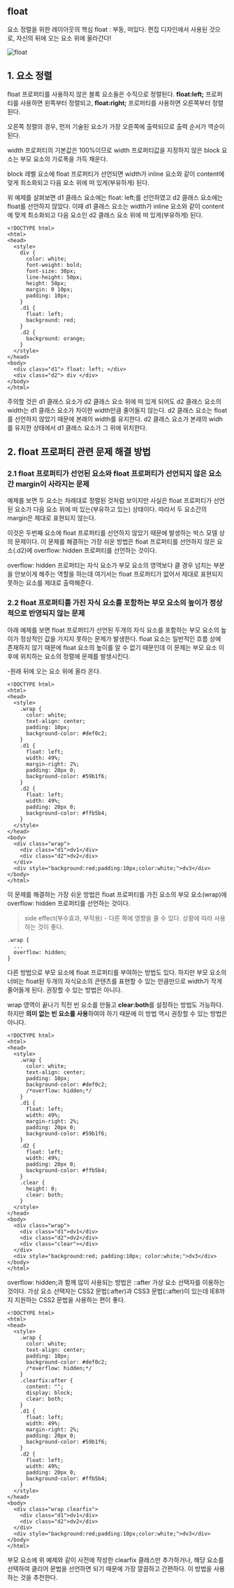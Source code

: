 ## float
요소 정렬을 위한 레이아웃의 핵심
float : 부동, 떠있다. 편집 디자인에서 사용된 것으로, 자신의 뒤에 오는 요소 위에 올라간다!

![float](http://poiemaweb.com/img/layout.png)


## 1. 요소 정렬
float 프로퍼티를 사용하지 않은 블록 요소들은 수직으로 정렬된다. **float:left;** 프로퍼티를 사용하면 왼쪽부터 정렬되고, **float:right;** 프로퍼티를 사용하면 오른쪽부터 정렬된다.

오른쪽 정렬의 경우, 먼저 기술된 요소가 가장 오른쪽에 출력되므로 출력 순서가 역순이 된다.


width 프로퍼티의 기본값은 100%이므로 width 프로퍼티값을 지정하지 않은 block 요소는 부모 요소의 가로폭을 가득 채운다.

block 레벨 요소에 float 프로퍼티가 선언되면 width가 inline 요소와 같이 content에 맞게 최소화되고 다음 요소 위에 떠 있게(부유하게) 된다.

위 예제를 살펴보면 d1 클래스 요소에는 float: left;를 선언하였고 d2 클래스 요소에는 float를 선언하지 않았다. 이때 d1 클래스 요소는 width가 inline 요소와 같이 content에 맞게 최소화되고 다음 요소인 d2 클래스 요소 위에 떠 있게(부유하게) 된다.
```
<!DOCTYPE html>
<html>
<head>
  <style>
    div {
      color: white;
      font-weight: bold;
      font-size: 30px;
      line-height: 50px;
      height: 50px;
      margin: 0 10px;
      padding: 10px;
    }
    .d1 {
      float: left;
      background: red;
    }
    .d2 {
      background: orange;
    }
  </style>
</head>
<body>
  <div class="d1"> float: left; </div>
  <div class="d2"> div </div>
</body>
</html>
```
주의할 것은 d1 클래스 요소가 d2 클래스 요소 위에 떠 있게 되어도 d2 클래스 요소의 width는 d1 클래스 요소가 차이한 width만큼 줄어들지 않는다. d2 클래스 요소는 float를 선언하지 않았기 때문에 본래의 width를 유지한다. d2 클래스 요소가 본래의 widh를 유지한 상태에서 d1 클래스 요소가 그 위에 위치한다.

## 2. float 프로퍼티 관련 문제 해결 방법
### 2.1 float 프로퍼티가 선언된 요소와 float 프로퍼티가 선언되지 않은 요소간 margin이 사라지는 문제

예제를 보면 두 요소는 차례대로 정렬된 것처럼 보이지만 사실은 float 프로퍼티가 선언된 요소가 다음 요소 위에 떠 있는(부유하고 있는) 상태이다. 따라서 두 요소간의 margin은 제대로 표현되지 않는다.

이것은 두번째 요소에 float 프로퍼티를 선언하지 않았기 때문에 발생하는 박스 모델 상의 문제이다. 이 문제를 해결하는 가장 쉬운 방법은 float 프로퍼티를 선언하지 않은 요소(.d2)에 overflow: hidden 프로퍼티를 선언하는 것이다.

overflow: hidden 프로퍼티는 자식 요소가 부모 요소의 영역보다 클 경우 넘치는 부분을 안보이게 해주는 역할을 하는데 여기서는 float 프로퍼티가 없어서 제대로 표현되지 못하는 요소를 제대로 출력해준다.

### 2.2 float 프로퍼티를 가진 자식 요소를 포함하는 부모 요소의 높이가 정상적으로 반영되지 않는 문제

아래 예제를 보면 float 프로퍼티가 선언된 두개의 자식 요소를 포함하는 부모 요소의 높이가 정상적인 값을 가지지 못하는 문제가 발생한다. float 요소는 일반적인 흐름 상에 존재하지 않기 때문에 float 요소의 높이를 알 수 없기 때문인데 이 문제는 부모 요소 이후에 위치하는 요소의 정렬에 문제를 발생시킨다.

-원래 뒤에 오는 요소 위에 올라 온다.

```
<!DOCTYPE html>
<html>
<head>
  <style>
    .wrap {
      color: white;
      text-align: center;
      padding: 10px;
      background-color: #def0c2;
    }
    .d1 {
      float: left;
      width: 49%;
      margin-right: 2%;
      padding: 20px 0;
      background-color: #59b1f6;
    }
    .d2 {
      float: left;
      width: 49%;
      padding: 20px 0;
      background-color: #ffb5b4;
    }
  </style>
</head>
<body>
  <div class="wrap">
    <div class="d1">dv1</div>
    <div class="d2">dv2</div>
  </div>
  <div style="background:red;padding:10px;color:white;">dv3</div>
</body>
</html>
```
이 문제를 해결하는 가장 쉬운 방법은 float 프로퍼티를 가진 요소의 부모 요소(wrap)에 overflow: hidden 프로퍼티를 선언하는 것이다.


> side effect(부수효과, 부작용) - 다른 쪽에 영향을 줄 수 있다. 상황에 따라 사용하는 것이 좋다.

```
.wrap {
  ...
  overflow: hidden;
}
```

다른 방법으로 부모 요소에 float 프로퍼티를 부여하는 방법도 있다. 하지만 부모 요소의 너비는 float된 두개의 자식요소의 콘텐츠를 표현할 수 있는 만큼만으로 width가 작게 줄어들게 된다. 권장할 수 있는 방법은 아니다.

wrap 영역이 끝나기 직전 빈 요소를 만들고 **clear:both**를 설정하는 방법도 가능하다. 하지만 **의미 없는 빈 요소를 사용**하여야 하기 때문에 이 방법 역시 권장할 수 있는 방법은 아니다.

```
<!DOCTYPE html>
<html>
<head>
  <style>
    .wrap {
      color: white;
      text-align: center;
      padding: 10px;
      background-color: #def0c2;
      /*overflow: hidden;*/
    }
    .d1 {
      float: left;
      width: 49%;
      margin-right: 2%;
      padding: 20px 0;
      background-color: #59b1f6;
    }
    .d2 {
      float: left;
      width: 49%;
      padding: 20px 0;
      background-color: #ffb5b4;
    }
    .clear {
      height: 0;
      clear: both;
    }
  </style>
</head>
<body>
  <div class="wrap">
    <div class="d1">dv1</div>
    <div class="d2">dv2</div>
    <div class="clear"></div>
  </div>
  <div style="background:red; padding:10px; color:white;">dv3</div>
</body>
</html>
```

overflow: hidden;과 함께 많이 사용되는 방법은 ::after 가상 요소 선택자를 이용하는 것이다. 가상 요소 선택자는 CSS2 문법(:after)과 CSS3 문법(::after)이 있는데 IE8까지 지원하는 CSS2 문법을 사용하는 편이 좋다.

```
<!DOCTYPE html>
<html>
<head>
  <style>
    .wrap {
      color: white;
      text-align: center;
      padding: 10px;
      background-color: #def0c2;
      /*overflow: hidden;*/
    }
    .clearfix:after {
      content: "";
      display: block;
      clear: both;
    }
    .d1 {
      float: left;
      width: 49%;
      margin-right: 2%;
      padding: 20px 0;
      background-color: #59b1f6;
    }
    .d2 {
      float: left;
      width: 49%;
      padding: 20px 0;
      background-color: #ffb5b4;
    }
  </style>
</head>
<body>
  <div class="wrap clearfix">
    <div class="d1">dv1</div>
    <div class="d2">dv2</div>
  </div>
  <div style="background:red;padding:10px;color:white;">dv3</div>
</body>
</html>
```
부모 요소에 위 예제와 같이 사전에 작성한 clearfix 클래스만 추가하거나, 해당 요소를 선택하여 클리어 문법을 선언하면 되기 때문에 가장 깔끔하고 간편하다. 이 방법을 사용하는 것을 추천한다.
